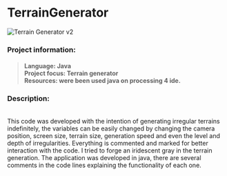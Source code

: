 # TerrainGenerator

![Terrain Generator v2](https://user-images.githubusercontent.com/106937501/200207701-25e79190-6218-409a-ae0a-1f5e187c731e.gif)


### Project information:
<h4>

>Language: Java <br>
>Project focus: Terrain generator <br>
>Resources: were been used java on processing 4 ide.

### Description: 
<br>
This code was developed with the intention of generating irregular terrains indefinitely, the variables can be easily changed by changing the camera position, screen size, terrain size, generation speed and even the level and depth of irregularities.
Everything is commented and marked for better interaction with the code. I tried to forge an iridescent gray in the terrain generation.
The application was developed in java, there are several comments in the code lines explaining the functionality of each one.
<br><br>

 </h4>
